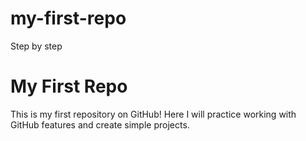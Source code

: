 # my-first-repo
Step by step
# My First Repo
This is my first repository on GitHub! Here I will practice working with GitHub features and create simple projects.
